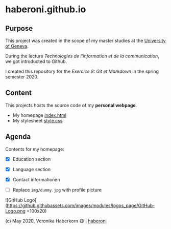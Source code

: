 # haberoni.github.io

## Purpose
[comment]: # (this text is invisible for the viewer of the README.md)

This project was created in the scope of my master studies at the [University of Geneva](https://www.unige.ch/fti/en/).

During the lecture *Technologies de l’information et de la communication*, we got introducted to Github.

I created this repository for the *Exercice 8: Git et Markdown* in the spring semester 2020.

## Content
This projects hosts the source code of my __personal webpage__.
* My homepage [index.html](https://github.com/haberoni/haberoni.github.io/blob/master/index.html)
* My stylesheet [style.css](https://github.com/haberoni/haberoni.github.io/blob/master/css/style.css)


## Agenda

Contents for my homepage:
- [x] Education section
- [x] Language section
- [x] Contact informationen
- [ ] Replace `img/dummy.jpg` with profile picture



![GitHub Logo](https://github.githubassets.com/images/modules/logos_page/GitHub-Logo.png =100x20)

(c) May 2020, Veronika Haberkorn :mask: | [haberoni](https://github.com/haberoni)